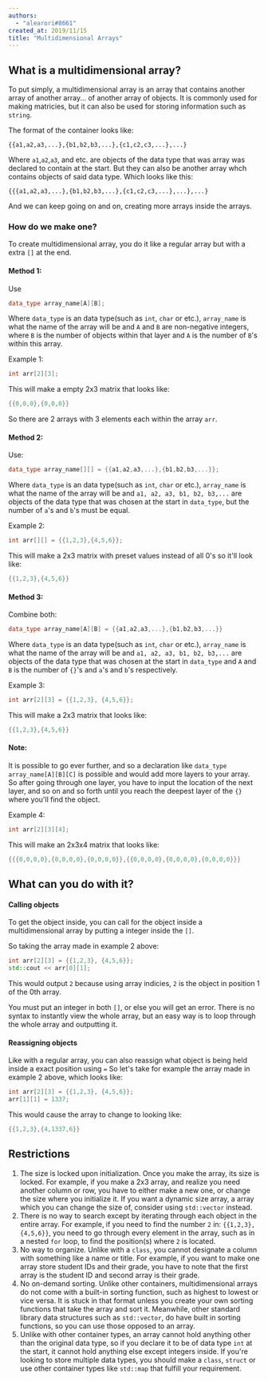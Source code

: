 ```yaml
---
authors:
  - "alearori#8661"
created_at: 2019/11/15
title: "Multidimensional Arrays"
---
```


## What is a multidimensional array?

To put simply, a multidimensional array is an array that contains another array of another array... of another array of objects. It is commonly used for making matricies, but it can also be used for storing information such as `string`.

The format of the container looks like:

`{{a1,a2,a3,...},{b1,b2,b3,...},{c1,c2,c3,...},...}`

Where `a1`,`a2`,`a3`, and etc. are objects of the data type that was array was declared to contain at the start.
But they can also be another array whch contains objects of said data type. Which looks like this:

`{{{a1,a2,a3,...},{b1,b2,b3,...},{c1,c2,c3,...},...},...}`

And we can keep going on and on, creating more arrays inside the arrays.

### How do we make one?

To create multidimensional array, you do it like a regular array but with a extra `[]` at the end.

#### Method 1:

Use

```c++
data_type array_name[A][B];
```

Where `data_type` is an data type(such as `int`, `char` or etc.), `array_name` is what the name of the array will be and `A` and `B` are non-negative integers, where `B` is the number of objects within that layer and `A` is the number of `B`'s within this array.

Example 1:

```c++
int arr[2][3];
```

This will make a empty 2x3 matrix that looks like:

```c++
{{0,0,0},{0,0,0}}
```

So there are 2 arrays with 3 elements each within the array `arr`.

#### Method 2:

Use:

```c++
data_type array_name[][] = {{a1,a2,a3,...},{b1,b2,b3,...}};
```

Where `data_type` is an data type(such as `int`, `char` or etc.), `array_name` is what the name of the array will be and `a1, a2, a3, b1, b2, b3,...` are objects of the data type that was chosen at the start in `data_type`, but the number of `a`'s and `b`'s must be equal.

Example 2:

```c++
int arr[][] = {{1,2,3},{4,5,6}};
```

This will make a 2x3 matrix with preset values instead of all 0's so it'll look like:

```c++
{{1,2,3},{4,5,6}}
```

#### Method 3:

Combine both:

```c++
data_type array_name[A][B] = {{a1,a2,a3,...},{b1,b2,b3,...}}
```

Where `data_type` is an data type(such as `int`, `char` or etc.), `array_name` is what the name of the array will be and `a1, a2, a3, b1, b2, b3,...` are objects of the data type that was chosen at the start in `data_type` and `A` and `B` is the number of `{}`'s and `a`'s and `b`'s respectively.

Example 3:

```c++
int arr[2][3] = {{1,2,3}, {4,5,6}};
```

This will make a 2x3 matrix that looks like:

```c++
{{1,2,3},{4,5,6}}
```

#### Note:

It is possible to go ever further, and so a declaration like `data_type array_name[A][B][C]` is possible and would add more layers to your array. So after going through one layer, you have to input the location of the next layer, and so on and so forth until you reach the deepest layer of the `{}` where you'll find the object.

Example 4:

```c++
int arr[2][3][4];
```

This will make an 2x3x4 matrix that looks like:

```c++
{{{0,0,0,0},{0,0,0,0},{0,0,0,0}},{{0,0,0,0},{0,0,0,0},{0,0,0,0}}}
```

## What can you do with it?

#### Calling objects

To get the object inside, you can call for the object inside a multidimensional array by putting a integer inside the `[]`.

So taking the array made in example 2 above:

```c++
int arr[2][3] = {{1,2,3}, {4,5,6}};
std::cout << arr[0][1];
```

This would output `2` because using array indicies, `2` is the object in position 1 of the 0th array.

You must put an integer in both `[]`, or else you will get an error.
There is no syntax to instantly view the whole array, but an easy way is to loop through the whole array and outputting it.

#### Reassigning objects

Like with a regular array, you can also reassign what object is being held inside a exact position using `=`
So let's take for example the array made in example 2 above, which looks like:

```c++
int arr[2][3] = {{1,2,3}, {4,5,6}};
arr[1][1] = 1337;
```

This would cause the array to change to looking like:

```c++
{{1,2,3},{4,1337,6}}
```

## Restrictions

1. The size is locked upon initialization. Once you make the array, its size is locked. For example, if you make a 2x3 array, and realize you need another column or row, you have to either make a new one, or change the size where you initialize it. If you want a dynamic size array, a array which you can change the size of, consider using `std::vector` instead.
2. There is no way to search except by iterating through each object in the entire array. For example, if you need to find the number `2` in:
   `{{1,2,3},{4,5,6}}`, you need to go through every element in the array, such as in a nested `for` loop, to find the position(s) where `2` is located.
3. No way to organize. Unlike with a `class`, you cannot designate a column with something like a name or title. For example, if you want to make one array store student IDs and their grade, you have to note that the first array is the student ID and second array is their grade.
4. No on-demand sorting. Unlike other containers, multidimensional arrays do not come with a built-in sorting function, such as highest to lowest or vice versa. It is stuck in that format unless you create your own sorting functions that take the array and sort it. Meanwhile, other standard library data structures such as `std::vector`, do have built in sorting functions, so you can use those opposed to an array.
5. Unlike with other container types, an array cannot hold anything other than the original data type, so if you declare it to be of data type `int` at the start, it cannot hold anything else except integers inside. If you're looking to store multiple data types, you should make a `class`, `struct` or use other container types like `std::map` that fulfill your requirement.
